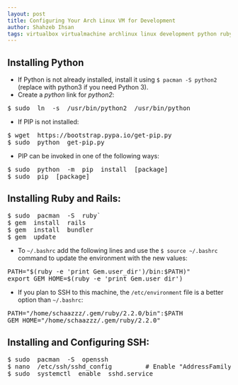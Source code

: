 ```yaml
---
layout: post
title: Configuring Your Arch Linux VM for Development
author: Shahzeb Ihsan
tags: virtualbox virtualmachine archlinux linux development python ruby ssh
---
```


Installing Python
---

- If Python is not already installed, install it using `$ pacman -S python2` (replace with python3 if you need Python 3).  
- Create a _python_ link for _python2_:

<pre>
$ sudo  ln  -s  /usr/bin/python2  /usr/bin/python
</pre>

- If PIP is not installed:

<pre>
$ wget  https://bootstrap.pypa.io/get-pip.py  
$ sudo  python  get-pip.py  
</pre>

- PIP can be invoked in one of the following ways:

<pre>
$ sudo  python  -m  pip  install  [package]  
$ sudo  pip  [package]
</pre>

Installing Ruby and Rails:
---

<pre>
$ sudo  pacman  -S  ruby`  
$ gem  install  rails
$ gem  install  bundler
$ gem  update
</pre>

- To `~/.bashrc` add the following lines and use the `$ source ~/.bashrc` command to update the environment with the new values:

<pre>
PATH="$(ruby -e 'print Gem.user_dir')/bin:$PATH)"
export GEM_HOME=$(ruby -e 'print Gem.user_dir')
</pre>

- If you plan to SSH to this machine, the `/etc/environment` file is a better option than `~/.bashrc`:

<pre>
PATH="/home/schaazzz/.gem/ruby/2.2.0/bin":$PATH
GEM_HOME="/home/schaazzz/.gem/ruby/2.2.0"
</pre>

Installing and Configuring SSH:
---

<pre>
$ sudo  pacman  -S  openssh
$ nano  /etc/ssh/sshd_config         # Enable "AddressFamily any"
$ sudo  systemctl  enable  sshd.service
</pre>
